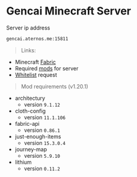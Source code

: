 # Gencai Minecraft Server
Server ip address
```sh
gencai.aternos.me:15811
```

>Links:
* Minecraft [Fabric](https://fabricmc.net)
* Required [mods](mods) for server
* [Whitelist](https://github.com/jvblx/mc-server/issues/new/choose) request

>Mod requirements (v1.20.1)

* architectury
    * version `9.1.12`
* cloth-config
    * version `11.1.106`
* fabric-api
    * version `0.86.1`
* just-enough-items
    * version `15.3.0.4`
* journey-map
    * version `5.9.10`
* lithium
    * version `0.11.2`
